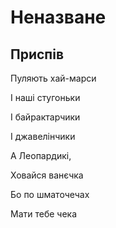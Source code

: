 # Неназване
## Приспів

Пуляють хай-марси

І наші стугоньки

І байрактарчики

І джавелінчики

А Леопардикі,

Ховайся ванєчка

Бо по шматочечах

Мати тебе чека